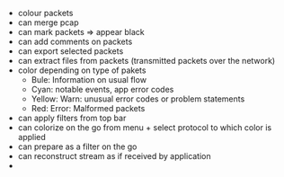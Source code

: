 - colour packets
- can merge pcap
- can mark packets => appear black
- can add comments on packets
- can export selected packets
- can extract files from packets (transmitted packets over the network)
- color depending on type of pakets
	- Bule: Information on usual flow
	- Cyan: notable events, app error codes
	- Yellow: Warn: unusual error codes or problem statements
	- Red: Error: Malformed packets
- can apply filters from top bar
- can colorize on the go from menu + select protocol to which color is applied
- can prepare as a filter on the go
- can reconstruct stream as if received by application
- 
  
